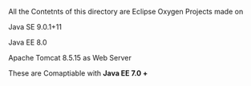 All the Contetnts of this directory are Eclipse Oxygen Projects made on

Java SE 9.0.1+11

Java EE 8.0

Apache Tomcat 8.5.15 as Web Server

These are Comaptiable with **Java EE 7.0 +**
